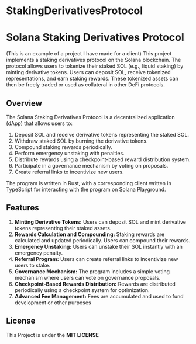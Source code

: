 # StakingDerivativesProtocol

# Solana Staking Derivatives Protocol
(This is an example of a project I have made for a client)
This project implements a staking derivatives protocol on the Solana blockchain. The protocol allows users to tokenize their staked SOL (e.g., liquid staking) by minting derivative tokens. Users can deposit SOL, receive tokenized representations, and earn staking rewards. These tokenized assets can then be freely traded or used as collateral in other DeFi protocols.


## Overview

The Solana Staking Derivatives Protocol is a decentralized application (dApp) that allows users to:
1. Deposit SOL and receive derivative tokens representing the staked SOL.
2. Withdraw staked SOL by burning the derivative tokens.
3. Compound staking rewards periodically.
4. Perform emergency unstaking with penalties.
5. Distribute rewards using a checkpoint-based reward distribution system.
6. Participate in a governance mechanism by voting on proposals.
7. Create referral links to incentivize new users.

 The program is written in Rust, with a corresponding client written in TypeScript for interacting with the program on Solana Playground.

 ## Features

1. **Minting Derivative Tokens:** Users can deposit SOL and mint derivative tokens representing their staked assets.
2. **Rewards Calculation and Compounding:** Staking rewards are calculated and updated periodically. Users can compound their rewards.
3. **Emergency Unstaking:** Users can unstake their SOL instantly with an emergency penalty.
4. **Referral Program:** Users can create referral links to incentivize new users to stake.
5. **Governance Mechanism:** The program includes a simple voting mechanism where users can vote on governance proposals.
6. **Checkpoint-Based Rewards Distribution:** Rewards are distributed periodically using a checkpoint system for optimization.
7. **Advanced Fee Management:** Fees are accumulated and used to fund development or other purposes

## License 
This Project is under the **MIT LICENSE**
   


